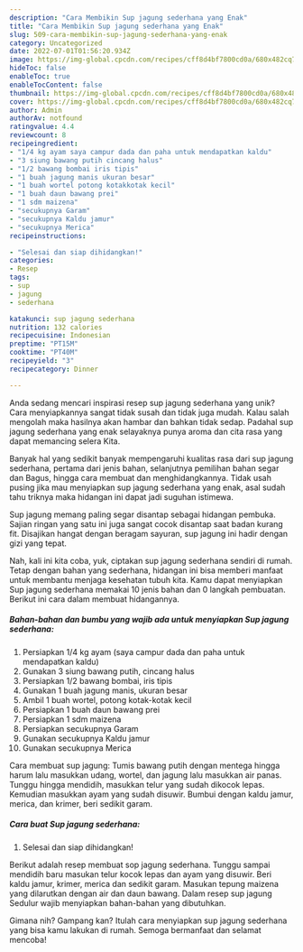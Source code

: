 ```yaml
---
description: "Cara Membikin Sup jagung sederhana yang Enak"
title: "Cara Membikin Sup jagung sederhana yang Enak"
slug: 509-cara-membikin-sup-jagung-sederhana-yang-enak
category: Uncategorized
date: 2022-07-01T01:56:20.934Z
image: https://img-global.cpcdn.com/recipes/cff8d4bf7800cd0a/680x482cq70/sup-jagung-sederhana-foto-resep-utama.jpg
hideToc: false
enableToc: true
enableTocContent: false
thumbnail: https://img-global.cpcdn.com/recipes/cff8d4bf7800cd0a/680x482cq70/sup-jagung-sederhana-foto-resep-utama.jpg
cover: https://img-global.cpcdn.com/recipes/cff8d4bf7800cd0a/680x482cq70/sup-jagung-sederhana-foto-resep-utama.jpg
author: Admin
authorAv: notfound
ratingvalue: 4.4
reviewcount: 8
recipeingredient:
- "1/4 kg ayam saya campur dada dan paha untuk mendapatkan kaldu"
- "3 siung bawang putih cincang halus"
- "1/2 bawang bombai iris tipis"
- "1 buah jagung manis ukuran besar"
- "1 buah wortel potong kotakkotak kecil"
- "1 buah daun bawang prei"
- "1 sdm maizena"
- "secukupnya Garam"
- "secukupnya Kaldu jamur"
- "secukupnya Merica"
recipeinstructions:

- "Selesai dan siap dihidangkan!"
categories:
- Resep
tags:
- sup
- jagung
- sederhana

katakunci: sup jagung sederhana 
nutrition: 132 calories
recipecuisine: Indonesian
preptime: "PT15M"
cooktime: "PT40M"
recipeyield: "3"
recipecategory: Dinner

---
```





Anda sedang mencari inspirasi resep sup jagung sederhana yang unik? Cara menyiapkannya sangat tidak susah dan tidak juga mudah. Kalau salah mengolah maka hasilnya akan hambar dan bahkan tidak sedap. Padahal sup jagung sederhana yang enak selayaknya punya aroma dan cita rasa yang dapat memancing selera Kita.





Banyak hal yang sedikit banyak mempengaruhi kualitas rasa dari sup jagung sederhana, pertama dari jenis bahan, selanjutnya pemilihan bahan segar dan Bagus, hingga cara membuat dan menghidangkannya. Tidak usah pusing jika mau menyiapkan sup jagung sederhana yang enak,      asal sudah tahu triknya maka hidangan ini dapat jadi suguhan istimewa.














Sup jagung memang paling segar disantap sebagai hidangan pembuka. Sajian ringan yang satu ini juga sangat cocok disantap saat badan kurang fit. Disajikan hangat dengan beragam sayuran, sup jagung ini hadir dengan gizi yang tepat.






Nah, kali ini kita coba, yuk, ciptakan sup jagung sederhana sendiri di rumah. Tetap dengan bahan yang sederhana, hidangan ini bisa memberi manfaat untuk membantu menjaga kesehatan tubuh kita. Kamu dapat menyiapkan Sup jagung sederhana memakai 10 jenis bahan dan 0 langkah pembuatan. Berikut ini cara dalam membuat hidangannya.

<!--inarticleads1-->

##### Bahan-bahan dan bumbu yang wajib ada untuk menyiapkan Sup jagung sederhana:

1. Persiapkan 1/4 kg ayam (saya campur dada dan paha untuk mendapatkan kaldu)
1. Gunakan 3 siung bawang putih, cincang halus
1. Persiapkan 1/2 bawang bombai, iris tipis
1. Gunakan 1 buah jagung manis, ukuran besar
1. Ambil 1 buah wortel, potong kotak-kotak kecil
1. Persiapkan 1 buah daun bawang prei
1. Persiapkan 1 sdm maizena
1. Persiapkan secukupnya Garam
1. Gunakan secukupnya Kaldu jamur
1. Gunakan secukupnya Merica


Cara membuat sup jagung: Tumis bawang putih dengan mentega hingga harum lalu masukkan udang, wortel, dan jagung lalu masukkan air panas. Tunggu hingga mendidih, masukkan telur yang sudah dikocok lepas. Kemudian masukkan ayam yang sudah disuwir. Bumbui dengan kaldu jamur, merica, dan krimer, beri sedikit garam. 

<!--inarticleads2-->

##### Cara buat Sup jagung sederhana:


1. Selesai dan siap dihidangkan!

Berikut adalah resep membuat sop jagung sederhana. Tunggu sampai mendidih baru masukan telur kocok lepas dan ayam yang disuwir. Beri kaldu jamur, krimer, merica dan sedikit garam. Masukan tepung maizena yang dilarutkan dengan air dan daun bawang. Dalam resep sup jagung Sedulur wajib menyiapkan bahan-bahan yang dibutuhkan. 

Gimana nih? Gampang kan? Itulah cara menyiapkan sup jagung sederhana yang bisa kamu lakukan di rumah. Semoga bermanfaat dan selamat mencoba!
